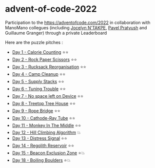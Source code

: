 # advent-of-code-2022
Participation to the https://adventofcode.com/2022 in collaboration with ManoMano collegues (including [Jocelyn N'TAKPE](https://github.com/jntakpe/aoc2022), [Pavel Pratyush](https://github.com/pavelito/advent-of-code-2022) and Guillaume Granger) through a private Leaderboard

Here are the puzzle pitches :
- [Day 1 - Calorie Counting](./docs/day01.md) ⭐⭐ 
- [Day 2 - Rock Paper Scissors](./docs/day02.md) ⭐⭐
- [Day 3 - Rucksack Reorganisation](./docs/day03.md) ⭐⭐
- [Day 4 - Camp Cleanup](./docs/day04.md) ⭐⭐
- [Day 5 - Supply Stacks](./docs/day05.md) ⭐⭐
- [Day 6 - Tuning Trouble](./docs/day06.md) ⭐⭐
- [Day 7 - No space left on Device](./docs/day07.md) ⭐⭐
- [Day 8 - Treetop Tree House](./docs/day08.md) ⭐⭐
- [Day 9 - Rope Bridge](./docs/day09.md) ⭐⭐
- [Day 10 - Cathode-Ray Tube](./docs/day10.md) ⭐⭐
- [Day 11 - Monkey In The Middle](./docs/day11.md) ⭐⭐ 
- [Day 12 - Hill Climbing Algorithm](./docs/day12.md) 💥
- [Day 13 - Distress Signal](./docs/day13.md) ⭐⭐
- [Day 14 - Regolith Reservoir](./docs/day14.md) ⭐⭐
- [Day 15 - Beacon Exclusion Zone](./docs/day15.md) ⭐💥
- [Day 18 - Boiling Boulders](./docs/day18.md) ⭐💥